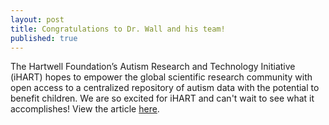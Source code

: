 ```yaml
---
layout: post
title: Congratulations to Dr. Wall and his team! 
published: true
---
```

The Hartwell Foundation’s Autism Research and Technology Initiative (iHART) hopes to empower the global scientific research community with open access to a centralized repository of autism data with the potential to benefit children. We are so excited for iHART and can't wait to see what it accomplishes! View the article [here].

[here]:https://med.stanford.edu/news/all-news/2015/06/9-million-grant-to-establish-open-access-autism-database.html
